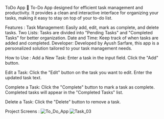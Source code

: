 ToDo App 📝
 To-Do App designed for efficient task management and productivity. It provides a clean and interactive interface for organizing your tasks, making it easy to stay on top of your to-do list.

Features : 
Task Management: Easily add, edit, mark as complete, and delete tasks.
Two Lists: Tasks are divided into "Pending Tasks" and "Completed Tasks" for better organization.
Date and Time: Keep track of when tasks are added and completed.
Developer: Developed by Ayush Sarfare, this app is a personalized solution tailored to your task management needs.

How to Use : 
Add a New Task:
Enter a task in the input field.
Click the "Add" button.

Edit a Task:
Click the "Edit" button on the task you want to edit.
Enter the updated task text.

Complete a Task:
Click the "Complete" button to mark a task as complete.
Completed tasks will appear in the "Completed Tasks" list.

Delete a Task:
Click the "Delete" button to remove a task.

Project Screens : 
![To_Do_App](https://github.com/Nikhil2800/To_Do_App/assets/154686273/564fe178-d55d-4e8e-b478-48b90dc3e5b8)
![Task_03](https://github.com/Nikhil2800/To_Do_App/assets/154686273/b9a65c81-83b8-4842-84c6-5c3749370d4e)
